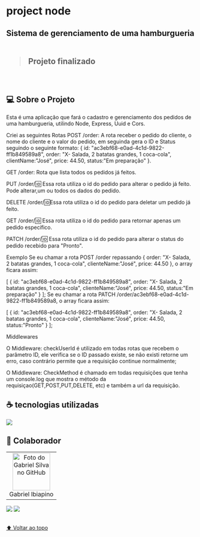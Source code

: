 # project node

<h2>Sistema de gerenciamento de uma hamburgueria<h2/>
  
<img src="">


> Projeto finalizado 
<br>

## 💻 Sobre o Projeto

Esta é uma aplicação que fará o cadastro e gerenciamento dos pedidos de uma hamburgueria, utilindo Node, Express, Uuid e Cors.

Criei as seguintes Rotas
POST /order: A rota receber o pedido do cliente, o nome do cliente e o valor do pedido, em seguinda gera o ID e Status seguindo o seguinte formato: { id: "ac3ebf68-e0ad-4c1d-9822-ff1b849589a8", order: "X- Salada, 2 batatas grandes, 1 coca-cola", clientName:"José", price: 44.50, status:"Em preparação" }.

GET /order: Rota que lista todos os pedidos já feitos.

PUT /order/:id: Essa rota utiliza o id do pedido para alterar o pedido já feito. Pode alterar,um ou todos os dados do pedido.

DELETE /order/:id:Essa rota utiliza o id do pedido para deletar um pedido já feito.

GET /order/:id: Essa rota utiliza o id do pedido para retornar apenas um pedido específico.

PATCH /order/:id: Essa rota utiliza o id do pedido para alterar o status do pedido recebido para "Pronto".

Exemplo
Se eu chamar a rota POST /order repassando { order: "X- Salada, 2 batatas grandes, 1 coca-cola", clienteName:"José", price: 44.50 }, o array ficara assim:

[
  {
    id: "ac3ebf68-e0ad-4c1d-9822-ff1b849589a8",
    order: "X- Salada, 2 batatas grandes, 1 coca-cola",
    clienteName:"José", 
    price: 44.50,
    status:"Em preparação"
  }
];
Se eu chamar a rota PATCH /order/ac3ebf68-e0ad-4c1d-9822-ff1b849589a8, o array ficara assim:

[
  {
    id: "ac3ebf68-e0ad-4c1d-9822-ff1b849589a8",
    order: "X- Salada, 2 batatas grandes, 1 coca-cola",
    clienteName:"José", 
    price: 44.50,
    status:"Pronto"
  }
];

Middlewares

O Middleware: checkUserId é  utilizado em todas rotas que recebem o parâmetro ID, ele verifica se o ID passado existe, se não existi retorne um erro, caso contrário permite que a requisição continue normalmente;

O Middleware: CheckMethod é chamado em todas requisições que tenha um console.log que mostra o método da requisiçao(GET,POST,PUT,DELETE, etc) e também a url da requisição.

## ☕ tecnologias utilizadas

<img src="https://img.shields.io/badge/JavaScript-F7DF1E?style=for-the-badge&logo=javascript&logoColor=black">

<br>

## 🤝 Colaborador

<table>
  <tr>
    <td align="center">
      <a href="#">
        <img src="./components/../src/img/Eu.jpg" width="100px;" alt="Foto do Gabriel Silva no GitHub"/><br>
        <sub>
          <a >Gabriel Ibiapino</a>
        </sub>
      </a>
    </td>
  </tr>
</table>

<div>
 <a href="https://www.linkedin.com/in/gabriel-ibiapino-louren%C3%A7o-da-silva-749b78198/" target="_blank"><img src="https://img.shields.io/badge/-LinkedIn-%230077B5?style=for-the-badge&logo=linkedin&logoColor=white" target="_blank"></a> 
<a href = "mailto:lourencogabriel77@gmail.com"><img src="https://img.shields.io/badge/-Gmail-%23333?style=for-the-badge&logo=gmail&logoColor=white" target="_blank"></a>
</div>
<br>


[⬆ Voltar ao topo](#project-node)<br>
